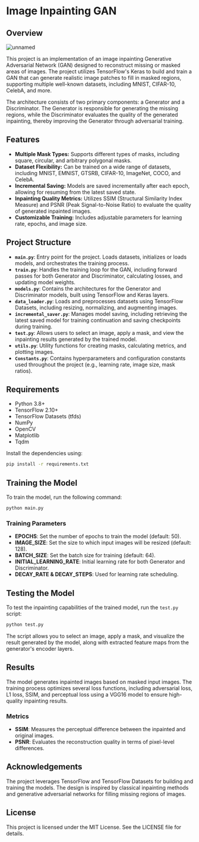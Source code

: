 # Image Inpainting GAN

## Overview
![unnamed](https://github.com/user-attachments/assets/1b9e5853-baa3-47c0-bc97-6994d0cfea16)

This project is an implementation of an image inpainting Generative Adversarial Network (GAN) designed to reconstruct missing or masked areas of images. The project utilizes TensorFlow's Keras to build and train a GAN that can generate realistic image patches to fill in masked regions, supporting multiple well-known datasets, including MNIST, CIFAR-10, CelebA, and more.

The architecture consists of two primary components: a Generator and a Discriminator. The Generator is responsible for generating the missing regions, while the Discriminator evaluates the quality of the generated inpainting, thereby improving the Generator through adversarial training.

## Features

- **Multiple Mask Types:** Supports different types of masks, including square, circular, and arbitrary polygonal masks.
- **Dataset Flexibility:** Can be trained on a wide range of datasets, including MNIST, EMNIST, GTSRB, CIFAR-10, ImageNet, COCO, and CelebA.
- **Incremental Saving:** Models are saved incrementally after each epoch, allowing for resuming from the latest saved state.
- **Inpainting Quality Metrics:** Utilizes SSIM (Structural Similarity Index Measure) and PSNR (Peak Signal-to-Noise Ratio) to evaluate the quality of generated inpainted images.
- **Customizable Training:** Includes adjustable parameters for learning rate, epochs, and image size.

## Project Structure

- **`main.py`**: Entry point for the project. Loads datasets, initializes or loads models, and orchestrates the training process.
- **`train.py`**: Handles the training loop for the GAN, including forward passes for both Generator and Discriminator, calculating losses, and updating model weights.
- **`models.py`**: Contains the architectures for the Generator and Discriminator models, built using TensorFlow and Keras layers.
- **`data_loader.py`**: Loads and preprocesses datasets using TensorFlow Datasets, including resizing, normalizing, and augmenting images.
- **`incremental_saver.py`**: Manages model saving, including retrieving the latest saved model for training continuation and saving checkpoints during training.
- **`test.py`**: Allows users to select an image, apply a mask, and view the inpainting results generated by the trained model.
- **`utils.py`**: Utility functions for creating masks, calculating metrics, and plotting images.
- **`Constants.py`**: Contains hyperparameters and configuration constants used throughout the project (e.g., learning rate, image size, mask ratios).

## Requirements

- Python 3.8+
- TensorFlow 2.10+
- TensorFlow Datasets (tfds)
- NumPy
- OpenCV
- Matplotlib
- Tqdm

Install the dependencies using:

```bash
pip install -r requirements.txt
```

## Training the Model

To train the model, run the following command:

```bash
python main.py
```

### Training Parameters

- **EPOCHS**: Set the number of epochs to train the model (default: 50).
- **IMAGE_SIZE**: Set the size to which input images will be resized (default: 128).
- **BATCH_SIZE**: Set the batch size for training (default: 64).
- **INITIAL_LEARNING_RATE**: Initial learning rate for both Generator and Discriminator.
- **DECAY_RATE & DECAY_STEPS**: Used for learning rate scheduling.

## Testing the Model

To test the inpainting capabilities of the trained model, run the `test.py` script:

```bash
python test.py
```

The script allows you to select an image, apply a mask, and visualize the result generated by the model, along with extracted feature maps from the generator's encoder layers.

## Results

The model generates inpainted images based on masked input images. The training process optimizes several loss functions, including adversarial loss, L1 loss, SSIM, and perceptual loss using a VGG16 model to ensure high-quality inpainting results.

### Metrics
- **SSIM**: Measures the perceptual difference between the inpainted and original images.
- **PSNR**: Evaluates the reconstruction quality in terms of pixel-level differences.

## Acknowledgements

The project leverages TensorFlow and TensorFlow Datasets for building and training the models. The design is inspired by classical inpainting methods and generative adversarial networks for filling missing regions of images.

## License

This project is licensed under the MIT License. See the LICENSE file for details.


